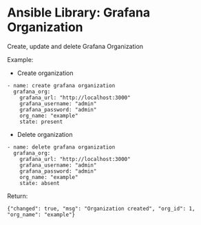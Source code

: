 # Ansible Library: Grafana Organization
Create, update and delete Grafana Organization

Example:

- Create organization
```
- name: create grafana organization
  grafana_org:
    grafana_url: "http://localhost:3000"
    grafana_username: "admin"
    grafana_password: "admin"
    org_name: "example"
    state: present
```

- Delete organization
```
- name: delete grafana organization
  grafana_org:
    grafana_url: "http://localhost:3000"
    grafana_username: "admin"
    grafana_password: "admin"
    org_name: "example"
    state: absent

```

Return:
```
{"changed": true, "msg": "Organization created", "org_id": 1, "org_name": "example"}
```
